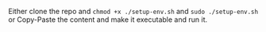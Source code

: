 Either clone the repo and `chmod +x ./setup-env.sh` and `sudo ./setup-env.sh` 
or
Copy-Paste the content and make it executable and run it.
